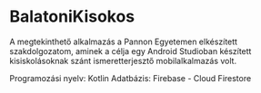 # BalatoniKisokos

A megtekinthető alkalmazás a Pannon Egyetemen elkészített szakdolgozatom, aminek a célja egy Android Studioban készített kisiskolásoknak szánt ismeretterjesztő mobilalkalmazás volt.

Programozási nyelv: Kotlin
Adatbázis: Firebase - Cloud Firestore
